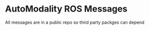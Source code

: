 # AutoModality ROS Messages


All messages are in a public repo so third party packges can depend 


